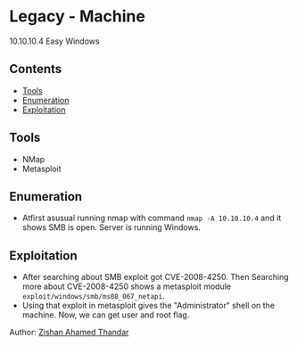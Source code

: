 # Legacy - Machine

10.10.10.4 Easy Windows

## Contents
- [Tools](#tools)
- [Enumeration](#enumeration)
- [Exploitation](#exploitation)

## Tools

- NMap
- Metasploit
   
## Enumeration

- Atfirst asusual running nmap with command `nmap -A 10.10.10.4` and it shows SMB is open. Server is running Windows.

## Exploitation

- After searching about SMB exploit got CVE-2008-4250. Then Searching more about CVE-2008-4250 shows a metasploit module `exploit/windows/smb/ms08_067_netapi`.
- Using that exploit in metasploit gives the "Administrator" shell on the machine. Now, we can get user and root flag. 

Author: [Zishan Ahamed Thandar](https://ZishanAdThandar.github.io)
